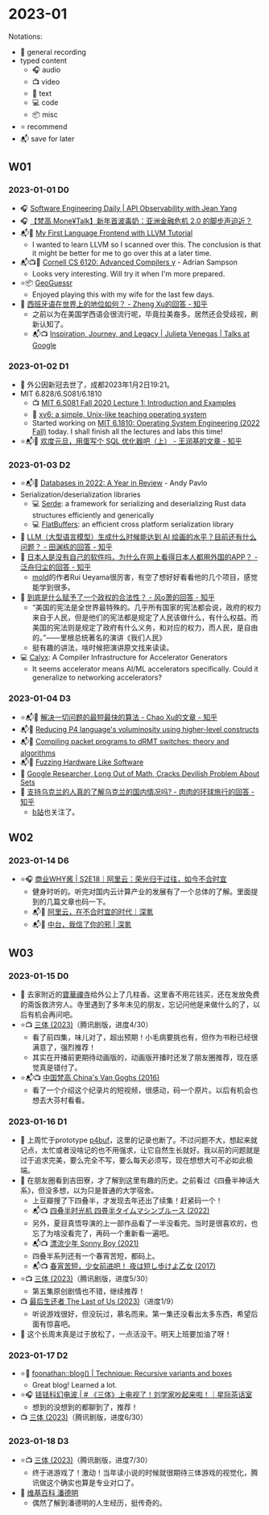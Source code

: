 # 2023-01

Notations:

- 🔖 general recording
- typed content
	- 🎧 audio
	- 📺 video
	- 📖 text
	- 💻 code
	- 📦 misc
- ⭐ recommend
- 📬 save for later

## W01

### 2023-01-01 D0

- 🎧 [Software Engineering Daily | API Observability with Jean Yang](https://softwareengineeringdaily.com/2022/12/30/api-observability-with-jean-yang/)
- 🎧 [【梵高 Mone¥Talk】新年首波毒奶：亚洲金融危机 2.0 的脚步声迫近？](https://www.xiaoyuzhoufm.com/episode/63b03612e7ab859986035b3d)
- 📬📖 [My First Language Frontend with LLVM Tutorial](https://llvm.org/docs/tutorial/MyFirstLanguageFrontend/index.html)
	- I wanted to learn LLVM so I scanned over this. The conclusion is that it might be better for me to go over this at a later time.
- 📬📺📖 [Cornell CS 6120: Advanced Compilers γ](https://www.cs.cornell.edu/courses/cs6120/2020fa/self-guided/) - Adrian Sampson
	- Looks very interesting. Will try it when I'm more prepared.
- ⭐📦 [GeoGuessr](https://www.geoguessr.com/)
	- Enjoyed playing this with my wife for the last few days.
- 📖 [西班牙语在世界上的地位如何？ - Zheng Xu的回答 - 知乎](https://www.zhihu.com/question/500638062/answer/2236159412)
	- 之前以为在美国学西语会很流行呢，毕竟拉美裔多。居然还会受歧视，刷新认知了。
	- 📬📺  [Inspiration, Journey, and Legacy | Julieta Venegas | Talks at Google](https://youtu.be/lLRQuRsC5Cs)

### 2023-01-02 D1

- 🔖 外公因新冠去世了，成都2023年1月2日19:21。
- MIT 6.828/6.S081/6.1810
	- 📺 [MIT 6.S081 Fall 2020 Lecture 1: Introduction and Examples](https://youtu.be/L6YqHxYHa7A)
	- 📖 [xv6: a simple, Unix-like teaching operating system](https://pdos.csail.mit.edu/6.828/2022/xv6/book-riscv-rev3.pdf)
	- Started working on [MIT 6.1810: Operating System Engineering (2022 Fall)](https://pdos.csail.mit.edu/6.1810/2022/schedule.html) today. I shall finish all the lectures and labs this time!
- ⭐📬📖 [欢度元旦，用蛋写个 SQL 优化器吧（上） - 王润基的文章 - 知乎](https://zhuanlan.zhihu.com/p/596119553)

### 2023-01-03 D2

- ⭐📬📖 [Databases in 2022: A Year in Review](https://ottertune.com/blog/2022-databases-retrospective/) - Andy Pavlo
- Serialization/deserialization libraries
	- 💻 [Serde](https://serde.rs/): a framework for serializing and deserializing Rust data structures efficiently and generically
	- 💻 [FlatBuffers](https://google.github.io/flatbuffers/): an efficient cross platform serialization library
- 📖 [LLM（大型语言模型）生成什么时候能达到 AI 绘画的水平？目前还有什么问题？ - 田渊栋的回答 - 知乎](https://www.zhihu.com/question/574070870/answer/2827068063)
- 📖 [日本人是没有自己的软件吗，为什么在网上看得日本人都用外国的APP？ - 泛舟归尘的回答 - 知乎](https://www.zhihu.com/question/487907572/answer/2674624984)
	- [mold](https://github.com/rui314/mold)的作者Rui Ueyama很厉害，有空了想好好看看他的几个项目，感觉能学到很多。
- 📖 [到底是什么赋予了一个政权的合法性？ - 风o萧的回答 - 知乎](https://www.zhihu.com/question/21934918/answer/2828020085)
	- “美国的宪法是全世界最特殊的。几乎所有国家的宪法都会说，政府的权力来自于人民，但是他们的宪法都是规定了人民该做什么，有什么权益。而美国的宪法则是规定了政府有什么义务，和对应的权力，而人民，是自由的。”——里根总统著名的演讲《我们人民》
	- 挺有趣的讲法，啥时候把演讲原文找来读读。
- 💻 [Calyx](https://calyxir.org/): A Compiler Infrastructure for Accelerator Generators
	- It seems accelerator means AI/ML accelerators specifically. Could it generalize to networking accelerators?

### 2023-01-04 D3

- ⭐📬📖 [解决一切问题的最短最快的算法 - Chao Xu的文章 - 知乎](https://zhuanlan.zhihu.com/p/596644937)
- 📬📖 [Reducing P4 language's voluminosity using higher-level constructs](https://dl.acm.org/doi/abs/10.1145/3565475.3569078)
- 📬📖 [Compiling packet programs to dRMT switches: theory and algorithms](https://dl.acm.org/doi/abs/10.1145/3565475.3569080)
- 📬📖 [Fuzzing Hardware Like Software](https://www.usenix.org/conference/usenixsecurity22/presentation/trippel)
- 📖 [Google Researcher, Long Out of Math, Cracks Devilish Problem About Sets](https://www.quantamagazine.org/long-out-of-math-an-ai-programmer-cracks-a-pure-math-problem-20230103/)
- 📖 [支持乌克兰的人真的了解乌克兰的国内情况吗? - 肉肉的环球旅行的回答 - 知乎](https://www.zhihu.com/question/576318540/answer/2827037045)
	- [b站](https://space.bilibili.com/96898)也关注了。

## W02

### 2023-01-14 D6

- ⭐🎧 [商业WHY酱 | S2E18｜阿里云：荣光归于过往，如今不合时宜](https://www.xiaoyuzhoufm.com/episode/63c12af05bcf39008db7fe53)
	- 健身时听的。听完对国内云计算产业的发展有了一个总体的了解。里面提到的几篇文章也码一下。
	- 📬📖 [阿里云，在不合时宜的时代｜深氪](https://mp.weixin.qq.com/s/uJCbwfMmwOfRMOrkIXw7XQ)
	- 📬📖 [中台，我信了你的邪 | 深氪](https://mp.weixin.qq.com/s/9j3BnR3UqA-lnJDoM5Hrvg)

## W03

### 2023-01-15 D0

- 🔖 去家附近的[寶華禪寺](http://paohua.org/zh/)给外公上了几柱香。这里香不用花钱买，还在发放免费的斋饭救济穷人。寺里遇到了多年未见的朋友，忘记问他是来做什么的了，以后有机会再问吧。
- ⭐📺 [三体 (2023)](https://movie.douban.com/subject/26647087/)（腾讯剧版，进度4/30）
	- 看了前四集，味儿对了，超出预期！小毛病要挑也有，但作为书粉已经很满意了，强烈推荐！
	- 其实在开播前更期待动画版的，动画版开播时还发了朋友圈推荐，现在感觉真是错付了。
- ⭐📬📺 [中国梵高 China's Van Goghs (2016)](https://movie.douban.com/subject/26903993/)
	- 看了一个介绍这个纪录片的短视频，很感动，码一个原片。以后有机会也想去大芬村看看。

### 2023-01-16 D1

- 🔖 上周忙于prototype [p4buf](https://github.com/qobilidop/p4buf)，这里的记录也断了。不过问题不大，想起来就记点，太忙或者没啥记的也不用强求，让它自然生长就好。我以前的问题就是过于追求完美，要么完全不写，要么每天必须写，现在想想大可不必如此极端。
- 🔖 在朋友圈看到吉田寮，才了解到这里有趣的历史。之前看过《四叠半神话大系》，但没多想，以为只是普通的大学宿舍。
	- 上豆瓣搜了下四叠半，才发现去年还出了续集！赶紧码一个！
	- 📬📺 [四叠半时光机 四畳半タイムマシンブルース (2022)](https://movie.douban.com/subject/35563505/)
	- 另外，夏目真悟导演的上一部作品看了一半没看完。当时是很喜欢的，也忘了为啥没看完了，再码一个重新看一遍吧。
	- 📬📺 [漂流少年 Sonny Boy (2021)](https://movie.douban.com/subject/35427522/)
	- 四叠半系列还有一个春宵苦短，都码上。
	- 📬📺 [春宵苦短，少女前进吧！ 夜は短し歩けよ乙女 (2017)](https://movie.douban.com/subject/26935251/)
- ⭐📺 [三体 (2023)](https://movie.douban.com/subject/26647087/)（腾讯剧版，进度5/30）
	- 第五集原创剧情也不错，继续推荐！
- 📺 [最后生还者 The Last of Us (2023)](https://movie.douban.com/subject/25848328/)（进度1/9）
	- 听说游戏很好，但没玩过，慕名而来。第一集还没看出太多东西，希望后面有惊喜吧。
- 🔖 这个长周末真是过于放松了，一点活没干。明天上班要加油了呀！

### 2023-01-17 D2

- ⭐📖 [foonathan::​blog() | Technique: Recursive variants and boxes](https://www.foonathan.net/2022/05/recursive-variant-box/)
	- Great blog! Learned a lot.
- ⭐🎧 [铥铥科幻电波 | # 《三体》上电视了！刘学家吵起来啦！｜星际茶话室](https://www.xiaoyuzhoufm.com/episode/63c66b1698ca70008ca7f73c)
	- 想到的没想到的都聊到了，推荐！
- 📺 [三体 (2023)](https://movie.douban.com/subject/26647087/)（腾讯剧版，进度6/30）

### 2023-01-18 D3

- ⭐📺 [三体 (2023)](https://movie.douban.com/subject/26647087/)（腾讯剧版，进度7/30）
	- 终于进游戏了！激动！当年读小说的时候就很期待三体游戏的视觉化，腾讯做这个确实也算是专业对口了。
- 📖 [维基百科 潘德明](https://zh.m.wikipedia.org/zh-cn/%E6%BD%98%E5%BE%B7%E6%98%8E)
	- 偶然了解到潘德明的人生经历，挺传奇的。
